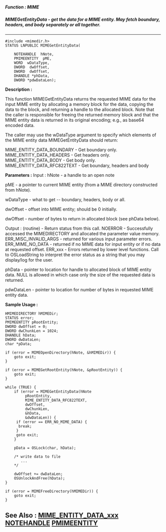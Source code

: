 ##### Function : MIME
##### MIMEGetEntityData - get the data for a MIME entity.  May fetch boundary, headers, and body separately or all together.

---
```
#include <mimedir.h>
STATUS LNPUBLIC MIMEGetEntityData(

	NOTEHANDLE  hNote,
	PMIMEENTITY  pME,
	WORD  wDataType,
	DWORD  dwOffset,
	DWORD  dwOffset,
	DHANDLE *phData,
	DWORD *pdwDataLen);
```
**Description :**

This function MIMEGetEntityData returns the requested MIME data for the input 
MIME entity by allocating a memory block for the data, copying the data to the 
block, and returning a handle to the allocated block.  Note that the caller is 
responsible for freeing the returned memory block and that the MIME entity data 
is returned in its original encoding; e.g., as base64 encoded data.

The caller may use the wDataType argument to specify which elements of the MIME 
entity data MIMEGetEntityData should return:

MIME_ENTITY_DATA_BOUNDARY - Get boundary only.
MIME_ENTITY_DATA_HEADERS - Get headers only.
MIME_ENTITY_DATA_BODY - Get body only.
MIME_ENTITY_DATA_RFC822TEXT - Get boundary, headers and body

**Parameters :**
Input :
hNote  -  a handle to an open note

pME  -  a pointer to current MIME entity (from a MIME directory constructed from hNote).

wDataType  -  what to get -- boundary, headers, body or all.

dwOffset  -  offset into MIME entity; should be 0 initially.

dwOffset  -  number of bytes to return in allocated block (see phData below).

Output :
(routine)  -  Return status from this call.
	NOERROR - Successfully accessed the MIMEDIRECTORY and allocated the parameter value memory.
	ERR_MISC_INVALID_ARGS - returned for various input parameter errors.
	ERR_MIME_NO_DATA - returned if no MIME data for input entity or if no data at requested offset.
	ERR_xxx - Errors returned by lower level functions.  Call to OSLoadString to interpret the error status as a string that you may display/log for the user.



phData  -  pointer to location for handle to allocated block of MIME entity data.  NULL is allowed in which case only the size of the requested data is returned.

pdwDataLen  -  pointer to location for number of bytes in requested MIME entity data.


**Sample Usage :**
```
HMIMEDIRECTORY hMIMEDir;
STATUS error;
PMIMEENTITY pRootEntity;
DWORD dwOffset = 0;
DWORD dwChunkLen = 1024;
DHANDLE hData;
DWORD dwDataLen;
char *pData;

if (error = MIMEOpenDirectory(hNote, &hMIMEDir)) {
	goto exit;
}

if (error = MIMEGetRootEntity(hNote, &pRootEntity)) {
	goto exit;
}

while (TRUE) {
	if (error = MIMEGetEntityData(hNote
	     pRootEntity,
	     MIME_ENTITY_DATA_RFC822TEXT,
	     dwOffset,
	     dwChunkLen,
	     &hData,
	     &dwDataLen)) {
	 if (error == ERR_NO_MIME_DATA) {
	  break;
	 }
	 goto exit;
	}

	pData = OSLock(char, hData);

	/* write data to file
	   ...
	*/

	dwOffset += dwDataLen;
	OSUnlockAndFree(hData);
}

if (error = MIMEFreeDirectory(hMIMEDir)) {
	goto exit;
}

```
**See Also :**
[MIME_ENTITY_DATA_xxx](/reference/Symb/MIME_ENTITY_DATA_xxx)
[NOTEHANDLE](/reference/Data/NOTEHANDLE)
[PMIMEENTITY](/reference/Data/PMIMEENTITY)
---
